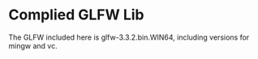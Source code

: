 # Complied GLFW Lib

The GLFW included here is glfw-3.3.2.bin.WIN64, including versions for mingw and vc.